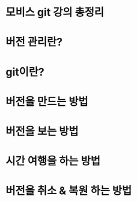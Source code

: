 # 모비스 git 강의 총정리

# 버전 관리란?

# git이란?

# 버전을 만드는 방법

# 버전을 보는 방법 

# 시간 여행을 하는 방법 

# 버전을 취소 & 복원 하는 방법
